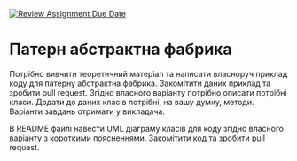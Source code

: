 [![Review Assignment Due Date](https://classroom.github.com/assets/deadline-readme-button-24ddc0f5d75046c5622901739e7c5dd533143b0c8e959d652212380cedb1ea36.svg)](https://classroom.github.com/a/UO7VGONk)
# Патерн абстрактна фабрика

Потрібно вивчити теоретичний матеріал та написати власноруч приклад коду для патерну абстрактна фабрика.
Закомітити даних приклад та зробити pull request.
Згідно власного варіанту потрібно описати потрібні класи. Додати до даних класів потрібні, на вашу думку, методи. Варіанти завдань отримати у викладача.

В README файлі навести UML діаграму класів для коду згідно власного варіанту з короткими поясненнями.
Закомітити код та зробити pull request.


